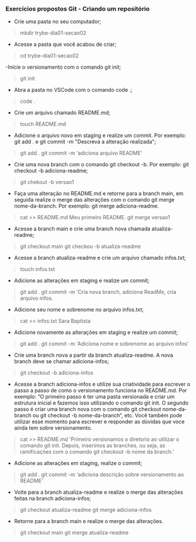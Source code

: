 
### Exercícios propostos Git - Criando um repositório

- Crie uma pasta no seu computador;
> mkdir trybe-dia01-secao02

- Acesse a pasta que você acabou de criar;
> cd trybe-dia01-secao02

-Inicie o versionamento com o comando git init;
> git init

- Abra a pasta no VSCode com o comando code .;
> code .

- Crie um arquivo chamado README.md;
> touch README.md

- Adicione o arquivo novo em staging e realize um commit. Por exemplo: git add . e git commit -m "Descreva a alteração realizada";
> git add .
> git commit -m 'adiciona arquivo README'

- Crie uma nova branch com o comando git checkout -b. Por exemplo: git checkout -b adiciona-readme;
> git chekout -b versao1

- Faça uma alteração no README.md e retorne para a branch main, em seguida realize o merge das alterações com o comando git merge nome-da-branch. Por exemplo: git merge adiciona-readme.
> cat >> README.md
Meu primeiro README.
> git merge versao1

- Acesse a branch main e crie uma branch nova chamada atualiza-readme;
> git checkout main
> git checkou -b atualiza-readme

- Acesse a branch atualiza-readme e crie um arquivo chamado infos.txt;
> touch infos.txt

- Adicione as alterações em staging e realize um commit;
> git add .
> git commit -m 'Cria nova branch, adiciona ReadMe, cria arquivo infos.

- Adicione seu nome e sobrenome no arquivo infos.txt;
> cat >> infos.txt
Sara Baptista

- Adicione novamente as alterações em staging e realize um commit;
> git add . 
> git commit -m 'Adiciona nome e sobrenome ao arquivo infos'

- Crie uma branch nova a partir da branch atualiza-readme. A nova branch deve se chamar adiciona-infos;
> git checkout -b adiciona-infos

- Acesse a branch adiciona-infos e utilize sua criatividade para escrever o passo a passo de como o versionamento funciona no README.md. Por exemplo: “O primeiro passo é ter uma pasta versionada e criar um estrutura inicial e fazemos isso utilizando o comando git init. O segundo passo é criar uma branch nova com o comando git checkout nome-da-branch ou git checkout -b nome-da-branch“, etc. Você também pode utilizar esse momento para escrever e responder as dúvidas que voce ainda tem sobre versionamento.
> cat >> README.md
> 'Primeiro versionamos o diretorio ao utilizar o comando git init. Depois, inserimos as branches, ou seja, as ramificações com o comando git checkout -b nome da branch.'


- Adicione as alterações em staging, realize o commit;
> git add .
> git commit -m 'adiciona descrição sobre versionamento ao README'

- Volte para a branch atualiza-readme e realize o merge das alterações feitas na branch adiciona-infos;
> git checkout atualiza-readme
> git merge adiciona-infos

- Retorne para a branch main e realize o merge das alterações.
> git checkout main
> git merge atualiza-readme
